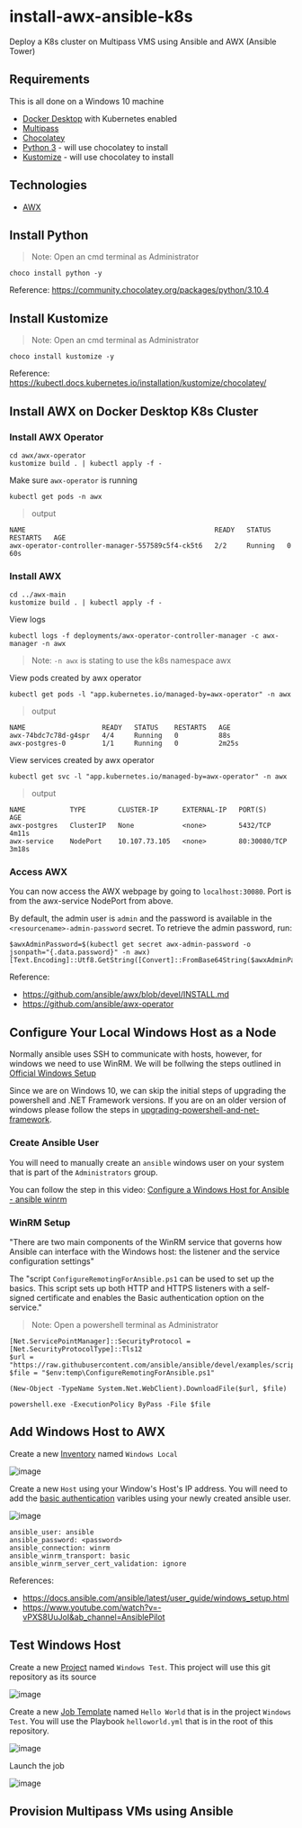 # install-awx-ansible-k8s

Deploy a K8s cluster on Multipass VMS using Ansible and AWX (Ansible Tower)

## Requirements

This is all done on a Windows 10 machine

- [Docker Desktop](https://www.docker.com/products/docker-desktop) with Kubernetes enabled
- [Multipass](https://multipass.run/docs/installing-on-windows)
- [Chocolatey](https://chocolatey.org/install)
- [Python 3](https://www.python.org/downloads/windows/) - will use chocolatey to install
- [Kustomize](https://kubectl.docs.kubernetes.io/guides/introduction/kustomize/) - will use chocolatey to install

## Technologies

- [AWX](https://github.com/ansible/awx/)

## Install Python

>Note: Open an cmd terminal as Administrator

```
choco install python -y
```

Reference: https://community.chocolatey.org/packages/python/3.10.4

## Install Kustomize

>Note: Open an cmd terminal as Administrator

```
choco install kustomize -y 
```

Reference: https://kubectl.docs.kubernetes.io/installation/kustomize/chocolatey/

## Install AWX on Docker Desktop K8s Cluster

### Install AWX Operator

```
cd awx/awx-operator
kustomize build . | kubectl apply -f -
```

Make sure `awx-operator` is running
```
kubectl get pods -n awx
```
>output 
```
NAME                                               READY   STATUS    RESTARTS   AGE
awx-operator-controller-manager-557589c5f4-ck5t6   2/2     Running   0          60s
```

### Install AWX

```
cd ../awx-main
kustomize build . | kubectl apply -f -
```

View logs

```
kubectl logs -f deployments/awx-operator-controller-manager -c awx-manager -n awx
```
> Note: `-n awx` is stating to use the k8s namespace awx

View pods created by awx operator

```
kubectl get pods -l "app.kubernetes.io/managed-by=awx-operator" -n awx
```
> output
```
NAME                   READY   STATUS    RESTARTS   AGE
awx-74bdc7c78d-g4spr   4/4     Running   0          88s
awx-postgres-0         1/1     Running   0          2m25s
```

View services created by awx operator

```
kubectl get svc -l "app.kubernetes.io/managed-by=awx-operator" -n awx
```
> output
```
NAME           TYPE        CLUSTER-IP      EXTERNAL-IP   PORT(S)        AGE
awx-postgres   ClusterIP   None            <none>        5432/TCP       4m11s
awx-service    NodePort    10.107.73.105   <none>        80:30080/TCP   3m18s
```
### Access AWX

You can now access the AWX webpage by going to `localhost:30080`. Port is from the awx-service NodePort from above. 

By default, the admin user is `admin` and the password is available in the `<resourcename>-admin-password` secret. To retrieve the admin password, run:

```
$awxAdminPassword=$(kubectl get secret awx-admin-password -o jsonpath="{.data.password}" -n awx)
[Text.Encoding]::Utf8.GetString([Convert]::FromBase64String($awxAdminPassword))
```

Reference:
- https://github.com/ansible/awx/blob/devel/INSTALL.md
- https://github.com/ansible/awx-operator 

## Configure Your Local Windows Host as a Node

Normally ansible uses SSH to communicate with hosts, however, for windows we need to use WinRM. We will be follwing the steps outlined in [Official Windows Setup](https://docs.ansible.com/ansible/latest/user_guide/windows_setup.html)

Since we are on Windows 10, we can skip the initial steps of upgrading the powershell and .NET Framework versions. If you are on an older version of windows please follow the steps in [upgrading-powershell-and-net-framework](https://docs.ansible.com/ansible/latest/user_guide/windows_setup.html#upgrading-powershell-and-net-framework).

### Create Ansible User

You will need to manually create an `ansible` windows user on your system that is part of the `Administrators` group. 

You can follow the step in this video: [Configure a Windows Host for Ansible - ansible winrm](https://www.youtube.com/watch?v=-vPXS8UuJoI&ab_channel=AnsiblePilot)

### WinRM Setup

"There are two main components of the WinRM service that governs how Ansible can interface with the Windows host: the listener and the service configuration settings" 

The "script `ConfigureRemotingForAnsible.ps1` can be used to set up the basics. This script sets up both HTTP and HTTPS listeners with a self-signed certificate and enables the Basic authentication option on the service."

>Note: Open a powershell terminal as Administrator

```
[Net.ServicePointManager]::SecurityProtocol = [Net.SecurityProtocolType]::Tls12
$url = "https://raw.githubusercontent.com/ansible/ansible/devel/examples/scripts/ConfigureRemotingForAnsible.ps1"
$file = "$env:temp\ConfigureRemotingForAnsible.ps1"

(New-Object -TypeName System.Net.WebClient).DownloadFile($url, $file)

powershell.exe -ExecutionPolicy ByPass -File $file
```

## Add Windows Host to AWX

Create a new [Inventory](https://docs.ansible.com/ansible-tower/latest/html/quickstart/create_inventory.html) named `Windows Local`

![image](https://user-images.githubusercontent.com/16169323/162064083-0a524e50-1699-4584-97b0-2bdea94c7cac.png)

Create a new `Host` using your Window's Host's IP address. You will need to add the [basic authentication](https://docs.ansible.com/ansible/latest/user_guide/windows_winrm.html#basic) varibles using your newly created ansible user.

![image](https://user-images.githubusercontent.com/16169323/162068763-404a51c3-1da5-4fed-88b4-50e92e9b5d7b.png)

```
ansible_user: ansible
ansible_password: <password>
ansible_connection: winrm
ansible_winrm_transport: basic
ansible_winrm_server_cert_validation: ignore
```

References:
- https://docs.ansible.com/ansible/latest/user_guide/windows_setup.html 
- https://www.youtube.com/watch?v=-vPXS8UuJoI&ab_channel=AnsiblePilot

## Test Windows Host

Create a new [Project](https://docs.ansible.com/ansible-tower/latest/html/quickstart/create_project.html) named `Windows Test`. This project will use this git repository as its source

![image](https://user-images.githubusercontent.com/16169323/162069179-a40eb978-8e68-4bc1-b610-675a7868cdcb.png)

Create a new [Job Template](https://docs.ansible.com/ansible-tower/latest/html/quickstart/create_job.html) named `Hello World` that is in the project `Windows Test`. You will use the Playbook `helloworld.yml` that is in the root of this repository. 

![image](https://user-images.githubusercontent.com/16169323/162069250-243d323b-0141-4186-a14f-cd21cf3d415b.png)

Launch the job

![image](https://user-images.githubusercontent.com/16169323/162069552-a6d32138-9d14-476c-a627-05633bf6ddd9.png)

## Provision Multipass VMs using Ansible



